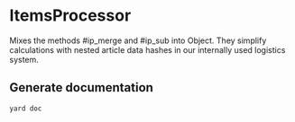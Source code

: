 # ItemsProcessor

Mixes the methods #ip_merge and #ip_sub into Object. They simplify calculations
with nested article data hashes in our internally used logistics system.

## Generate documentation

    yard doc
